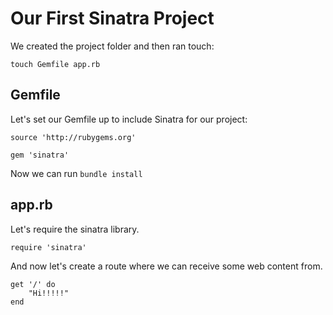 # Our First Sinatra Project

We created the project folder and then ran touch:

`touch Gemfile app.rb`

## Gemfile

Let's set our Gemfile up to include Sinatra for our project:

```
source 'http://rubygems.org'

gem 'sinatra'
```

Now we can run `bundle install`


## app.rb

Let's require the sinatra library.

`require 'sinatra'`

And now let's create a route where we can receive some web content from.

```
get '/' do
	"Hi!!!!!"
end
```


